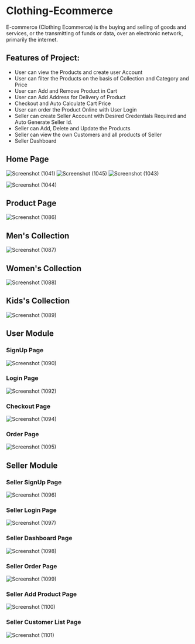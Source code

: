 # Clothing-Ecommerce 

E-commerce (Clothing Ecommerce) is the buying and selling of goods and services, or the transmitting of funds or data, over an electronic network, primarily the internet. 

## Features of Project:

- User can view the Products and create user Account
- User can filter the Products on the basis of Collection and Category and Price
- User can Add and Remove Product in Cart
- User can Add Address for Delivery of Product
- Checkout and Auto Calculate Cart Price 
- User can order the Product Online with User Login
- Seller can create Seller Account with Desired Credentials Required and Auto Generate Seller Id.
- Seller can Add, Delete and Update the Products
- Seller can view the own Customers and all products of Seller
- Seller Dashboard

## Home Page

![Screenshot (1041)](https://user-images.githubusercontent.com/82401421/160296862-6ecc1507-321f-45b3-adf9-00da88db6cf4.png)
![Screenshot (1045)](https://user-images.githubusercontent.com/82401421/160297007-2d3af42a-50ac-4771-873c-a60062a59c2b.png)
![Screenshot (1043)](https://user-images.githubusercontent.com/82401421/160297023-7d124db7-a640-45f1-9657-e4a19e6249ca.png)

![Screenshot (1044)](https://user-images.githubusercontent.com/82401421/160296881-c2ac6b58-aac1-4c09-8ec6-2f4b324d943d.png)

## Product Page
![Screenshot (1086)](https://user-images.githubusercontent.com/82401421/175900517-0f7bc584-b9e0-4ea1-a6c0-65a6d4763423.png)

## Men's Collection 

![Screenshot (1087)](https://user-images.githubusercontent.com/82401421/175900542-da06de91-7599-4b3f-9af2-c084b3444868.png)

## Women's Collection 

![Screenshot (1088)](https://user-images.githubusercontent.com/82401421/175900556-f161bf01-f696-435d-97fa-e13d2beb9bc1.png)

## Kids's Collection 

![Screenshot (1089)](https://user-images.githubusercontent.com/82401421/175900564-7509d878-c1e1-4b84-b05e-c8b5afc056f1.png)

## User Module

### SignUp Page 

![Screenshot (1090)](https://user-images.githubusercontent.com/82401421/175900572-7a6494c3-7d76-43d0-8407-94d33d82096e.png)

### Login Page 


![Screenshot (1092)](https://user-images.githubusercontent.com/82401421/175900595-fc10f7c0-4040-4b55-81d6-9fdad491092e.png)

### Checkout Page 

![Screenshot (1094)](https://user-images.githubusercontent.com/82401421/175900606-cd88cbab-06a1-4ad7-b4f4-c3bdef2ae162.png)

### Order Page 

![Screenshot (1095)](https://user-images.githubusercontent.com/82401421/175900612-691bd75e-e07d-408c-88a6-79208fbf3999.png)

## Seller Module

### Seller SignUp Page 

![Screenshot (1096)](https://user-images.githubusercontent.com/82401421/175900618-b21216a7-cb6f-4446-9237-ca3a5b129781.png)

### Seller Login Page 

![Screenshot (1097)](https://user-images.githubusercontent.com/82401421/175900625-c8d6e627-51fc-4c2e-881d-cd70543feb04.png)

### Seller Dashboard Page 

![Screenshot (1098)](https://user-images.githubusercontent.com/82401421/175900627-48b85afd-82b0-4d97-a7d1-5985e0a1fdcc.png)

### Seller Order Page 

![Screenshot (1099)](https://user-images.githubusercontent.com/82401421/175900632-97fbd0cd-0a1a-4707-b2f8-a4a4207fff66.png)

### Seller Add Product Page 

![Screenshot (1100)](https://user-images.githubusercontent.com/82401421/175900635-a209b7b4-4494-4331-8a2c-0cf306abf9d0.png)

### Seller Customer List Page 

![Screenshot (1101)](https://user-images.githubusercontent.com/82401421/175900638-5ee4aa6d-e3a2-4a12-9077-d7e2cc9766a7.png)

